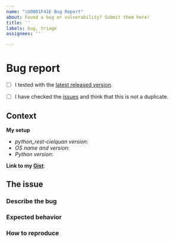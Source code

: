 ```yaml
---
name: "\U0001F41E Bug Report"
about: Found a bug or vulnerability? Submit them here!
title: ''
labels: bug, triage
assignees: ''

---
```


# Bug report

<!--
    First of all thank you for discovering and submitting an issue.
    
    Before submitting the issue please check the checklist below and
    make sure that all boxes are ticked after you have fulfilled their tasks. 
-->

<!-- For checking the box add an `x` between the brackets like so: [x] -->
- [ ] I tested with the [latest released version](https://github.com/cielquan/python_test-cielquan/releases/latest).
- [ ] I have checked the [issues](https://github.com/cielquan/python_test-cielquan/issues) and think that this is not a duplicate.


<!-- Now please share some context information with us. -->
## Context

**My setup**

- *python_rest-cielquan version*:
- *OS name and version*:
- *Python version*:

<!--
    If you have files or command line outputs to share
    please put them into a gist and add the link below.
    https://gist.github.com/
-->

**Link to my [Gist](https://gist.github.com/)**:
<!-- Replace with link -->


## The issue
<!-- 
    Now please explain your issue, please be descriptive.
    The three sections below may help you to structure your report.
    If you cannot make use of the sections you may omit and delete them.
-->

### Describe the bug
<!-- A clear and concise description of what the bug is. -->


### Expected behavior
<!-- A clear and concise description of what you expected to happen. -->


### How to reproduce
<!--
    Steps to reproduce the behavior:
    1. Go to '...'
    2. Click on '....'
    3. Scroll down to '....'
    4. See error
-->
